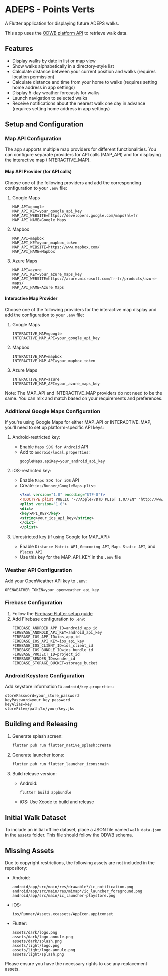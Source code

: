 # ADEPS - Points Verts

A Flutter application for displaying future ADEPS walks.

This app uses the [ODWB platform API](https://www.odwb.be/explore/dataset/points-verts-de-ladeps/) to retrieve walk data.

## Features

- Display walks by date in list or map view
- Show walks alphabetically in a directory-style list
- Calculate distance between your current position and walks (requires location permission)
- Calculate distance and time from your home to walks (requires setting home address in app settings)
- Display 5-day weather forecasts for walks
- Launch navigation to selected walks
- Receive notifications about the nearest walk one day in advance (requires setting home address in app settings)

## Setup and Configuration

### Map API Configuration

The app supports multiple map providers for different functionalities. You can configure separate providers for API calls (MAP_API) and for displaying the interactive map (INTERACTIVE_MAP).

#### Map API Provider (for API calls)

Choose one of the following providers and add the corresponding configuration to your `.env` file:

1. Google Maps

   ```properties
   MAP_API=google
   MAP_API_KEY=your_google_api_key
   MAP_API_WEBSITE=https://developers.google.com/maps?hl=fr
   MAP_API_NAME=Google Maps
   ```

2. Mapbox

   ```properties
   MAP_API=mapbox
   MAP_API_KEY=your_mapbox_token
   MAP_API_WEBSITE=https://www.mapbox.com/
   MAP_API_NAME=Mapbox
   ```

3. Azure Maps
   ```properties
   MAP_API=azure
   MAP_API_KEY=your_azure_maps_key
   MAP_API_WEBSITE=https://azure.microsoft.com/fr-fr/products/azure-maps/
   MAP_API_NAME=Azure Maps
   ```

#### Interactive Map Provider

Choose one of the following providers for the interactive map display and add the configuration to your `.env` file:

1. Google Maps

   ```properties
   INTERACTIVE_MAP=google
   INTERACTIVE_MAP_API=your_google_api_key
   ```

2. Mapbox

   ```properties
   INTERACTIVE_MAP=mapbox
   INTERACTIVE_MAP_API=your_mapbox_token
   ```

3. Azure Maps
   ```properties
   INTERACTIVE_MAP=azure
   INTERACTIVE_MAP_API=your_azure_maps_key
   ```

Note: The MAP_API and INTERACTIVE_MAP providers do not need to be the same. You can mix and match based on your requirements and preferences.

### Additional Google Maps Configuration

If you're using Google Maps for either MAP_API or INTERACTIVE_MAP, you'll need to set up platform-specific API keys:

1. Android-restricted key:

   - Enable `Maps SDK for Android` API
   - Add to `android/local.properties`:
     ```properties
     googleMaps.apiKey=your_android_api_key
     ```

2. iOS-restricted key:

   - Enable `Maps SDK for iOS` API
   - Create `ios/Runner/GoogleMaps.plist`:
     ```xml
     <?xml version="1.0" encoding="UTF-8"?>
     <!DOCTYPE plist PUBLIC "-//Apple//DTD PLIST 1.0//EN" "http://www.apple.com/DTDs/PropertyList-1.0.dtd">
     <plist version="1.0">
     <dict>
     <key>API_KEY</key>
     <string>your_ios_api_key</string>
     </dict>
     </plist>
     ```

3. Unrestricted key (if using Google for MAP_API):
   - Enable `Distance Matrix API`, `Geocoding API`, `Maps Static API`, and `Places API`
   - Use this key for the MAP_API_KEY in the `.env` file

### Weather API Configuration

Add your OpenWeather API key to `.env`:

```properties
OPENWEATHER_TOKEN=your_openweather_api_key
```

### Firebase Configuration

1. Follow the [Firebase Flutter setup guide](https://firebase.google.com/docs/flutter/setup)
2. Add Firebase configuration to `.env`:
   ```properties
   FIREBASE_ANDROID_APP_ID=android_app_id
   FIREBASE_ANDROID_API_KEY=android_api_key
   FIREBASE_IOS_APP_ID=ios_app_id
   FIREBASE_IOS_API_KEY=ios_api_key
   FIREBASE_IOS_CLIENT_ID=ios_client_id
   FIREBASE_IOS_BUNDLE_ID=ios_bundle_id
   FIREBASE_PROJECT_ID=project_id
   FIREBASE_SENDER_ID=sender_id
   FIREBASE_STORAGE_BUCKET=storage_bucket
   ```

### Android Keystore Configuration

Add keystore information to `android/key.properties`:

```properties
storePassword=your_store_password
keyPassword=your_key_password
keyAlias=key
storeFile=/path/to/your/key.jks
```

## Building and Releasing

1. Generate splash screen:

   ```bash
   flutter pub run flutter_native_splash:create
   ```

2. Generate launcher icons:

   ```bash
   flutter pub run flutter_launcher_icons:main
   ```

3. Build release version:
   - Android:
     ```bash
     flutter build appbundle
     ```
   - iOS: Use Xcode to build and release

## Initial Walk Dataset

To include an initial offline dataset, place a JSON file named `walk_data.json` in the `assets` folder. This file should follow the ODWB schema.

## Missing Assets

Due to copyright restrictions, the following assets are not included in the repository:

- Android:

  ```
  android/app/src/main/res/drawable*/ic_notification.png
  android/app/src/main/res/mimap*/ic_launcher_foreground.png
  android/app/src/main/ic_launcher-playstore.png
  ```

- iOS:

  ```
  ios/Runner/Assets.xcassets/AppIcon.appiconset
  ```

- Flutter:
  ```
  assets/dark/logo.png
  assets/dark/logo-annule.png
  assets/dark/splash.png
  assets/light/logo.png
  assets/light/logo-annule.png
  assets/light/splash.png
  ```

Please ensure you have the necessary rights to use any replacement assets.
